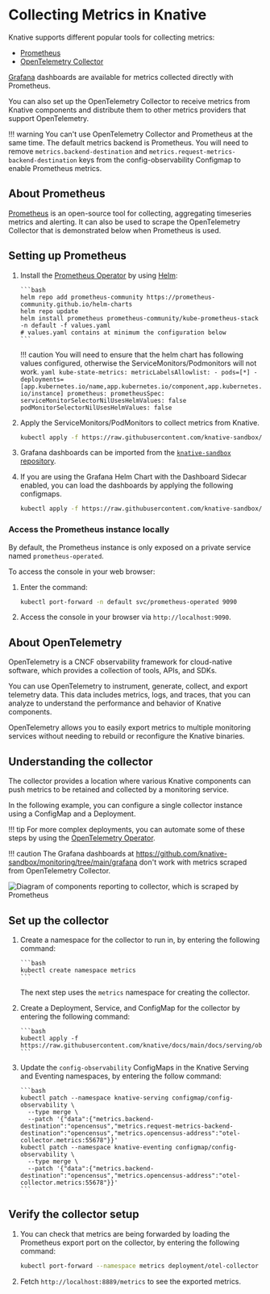 # Collecting Metrics in Knative

Knative supports different popular tools for collecting metrics:

- [Prometheus](https://prometheus.io/)
- [OpenTelemetry Collector](https://opentelemetry.io/docs/collector/)

[Grafana](https://grafana.com/oss/) dashboards are available for metrics collected directly with Prometheus.

You can also set up the OpenTelemetry Collector to receive metrics from Knative components and distribute them to other metrics providers that support OpenTelemetry.

!!! warning
    You can't use OpenTelemetry Collector and Prometheus at the same time. The default metrics backend is Prometheus. You will need to remove `metrics.backend-destination` and `metrics.request-metrics-backend-destination` keys from the config-observability Configmap to enable Prometheus metrics.

## About Prometheus

[Prometheus](https://prometheus.io/) is an open-source tool for collecting,
aggregating timeseries metrics and alerting. It can also be used to scrape the OpenTelemetry Collector that is demonstrated below when Prometheus is used.

## Setting up Prometheus

1. Install the [Prometheus Operator](https://github.com/prometheus-community/helm-charts/tree/main/charts/kube-prometheus-stack) by using [Helm](https://helm.sh/docs/intro/using_helm/):

       ```bash
       helm repo add prometheus-community https://prometheus-community.github.io/helm-charts
       helm repo update
       helm install prometheus prometheus-community/kube-prometheus-stack -n default -f values.yaml
       # values.yaml contains at minimum the configuration below
       ```

    !!! caution
        You will need to ensure that the helm chart has following values configured, otherwise the ServiceMonitors/Podmonitors will not work.
        ```yaml
        kube-state-metrics:
          metricLabelsAllowlist:
            - pods=[*]
            - deployments=[app.kubernetes.io/name,app.kubernetes.io/component,app.kubernetes.io/instance]
        prometheus:
          prometheusSpec:
            serviceMonitorSelectorNilUsesHelmValues: false
            podMonitorSelectorNilUsesHelmValues: false
        ```

1. Apply the ServiceMonitors/PodMonitors to collect metrics from Knative.

    ```bash
    kubectl apply -f https://raw.githubusercontent.com/knative-sandbox/monitoring/main/servicemonitor.yaml
    ```

1. Grafana dashboards can be imported from the [`knative-sandbox` repository](https://github.com/knative-sandbox/monitoring/tree/main/grafana).

1. If you are using the Grafana Helm Chart with the Dashboard Sidecar enabled, you can load the dashboards by applying the following configmaps.

    ```bash
    kubectl apply -f https://raw.githubusercontent.com/knative-sandbox/monitoring/main/grafana/dashboards.yaml
    ```

### Access the Prometheus instance locally

By default, the Prometheus instance is only exposed on a private service named `prometheus-operated`.

To access the console in your web browser:

1. Enter the command:

    ```bash
    kubectl port-forward -n default svc/prometheus-operated 9090
    ```

1. Access the console in your browser via `http://localhost:9090`.

## About OpenTelemetry

OpenTelemetry is a CNCF observability framework for cloud-native software, which provides a collection of tools, APIs, and SDKs.

You can use OpenTelemetry to instrument, generate, collect, and export telemetry data. This data includes metrics, logs, and traces, that you can analyze to understand the performance and behavior of Knative components.

OpenTelemetry allows you to easily export metrics to multiple monitoring services without needing to rebuild or reconfigure the Knative binaries.

## Understanding the collector

The collector provides a location where various Knative components can push metrics to be retained and collected by a monitoring service.

In the following example, you can configure a single collector instance using a ConfigMap and a Deployment.

!!! tip
    For more complex deployments, you can automate some of these steps by using the [OpenTelemetry Operator](https://github.com/open-telemetry/opentelemetry-operator).

!!! caution
    The Grafana dashboards at https://github.com/knative-sandbox/monitoring/tree/main/grafana don't work with metrics scraped from OpenTelemetry Collector.

![Diagram of components reporting to collector, which is scraped by Prometheus](system-diagram.svg)

<!-- yuml.me UML rendering of:
[queue-proxy1]->[Collector]
[queue-proxy2]->[Collector]
[autoscaler]->[Collector]
[controller]->[Collector]
[Collector]<-scrape[Prometheus]
-->

## Set up the collector

1. Create a namespace for the collector to run in, by entering the following command:

       ```bash
       kubectl create namespace metrics
       ```
    The next step uses the `metrics` namespace for creating the collector.

1. Create a Deployment, Service, and ConfigMap for the collector by entering the following command:

       ```bash
       kubectl apply -f https://raw.githubusercontent.com/knative/docs/main/docs/serving/observability/metrics/collector.yaml
       ```

1. Update the `config-observability` ConfigMaps in the Knative Serving and
   Eventing namespaces, by entering the follow command:

       ```bash
       kubectl patch --namespace knative-serving configmap/config-observability \
         --type merge \
         --patch '{"data":{"metrics.backend-destination":"opencensus","metrics.request-metrics-backend-destination":"opencensus","metrics.opencensus-address":"otel-collector.metrics:55678"}}'
       kubectl patch --namespace knative-eventing configmap/config-observability \
         --type merge \
         --patch '{"data":{"metrics.backend-destination":"opencensus","metrics.opencensus-address":"otel-collector.metrics:55678"}}'
       ```

## Verify the collector setup

1. You can check that metrics are being forwarded by loading the Prometheus export port on the collector, by entering the following command:

    ```bash
    kubectl port-forward --namespace metrics deployment/otel-collector 8889
    ```

1. Fetch `http://localhost:8889/metrics` to see the exported metrics.
